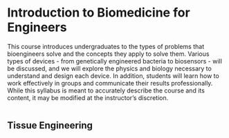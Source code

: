 # Introduction to Biomedicine for Engineers

This course introduces undergraduates to the types of problems that bioengineers solve and the concepts they apply to solve them. Various types of devices - from genetically engineered bacteria to biosensors - will be discussed, and we will explore the physics and biology necessary to understand and design each device. In addition, students will learn how to work effectively in groups and communicate their results professionally. While this syllabus is meant to accurately describe the course and its content, it may be modified at the instructor’s discretion.

```{tableofcontents}
```
## Tissue Engineering